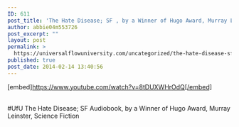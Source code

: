```yaml
---
ID: 611
post_title: 'The Hate Disease; SF , by a Winner of Hugo Award, Murray Leinster, Science Fiction #UfU'
author: abbie04m553726
post_excerpt: ""
layout: post
permalink: >
  https://universalflowuniversity.com/uncategorized/the-hate-disease-sf-by-a-winner-of-hugo-award-murray-leinster-science-fiction-ufu/
published: true
post_date: 2014-02-14 13:40:56
---
```

[embed]https://www.youtube.com/watch?v=8tDUXWHrOdQ[/embed]</br></br>
<p>#UfU The Hate Disease; SF Audiobook, by a Winner of Hugo Award, Murray Leinster, Science Fiction </p>